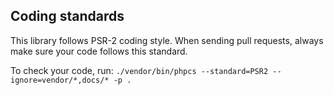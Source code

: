 ## Coding standards

This library follows PSR-2 coding style. When sending pull requests, always make sure your code follows this standard.

To check your code, run:
`./vendor/bin/phpcs --standard=PSR2 --ignore=vendor/*,docs/* -p .`
